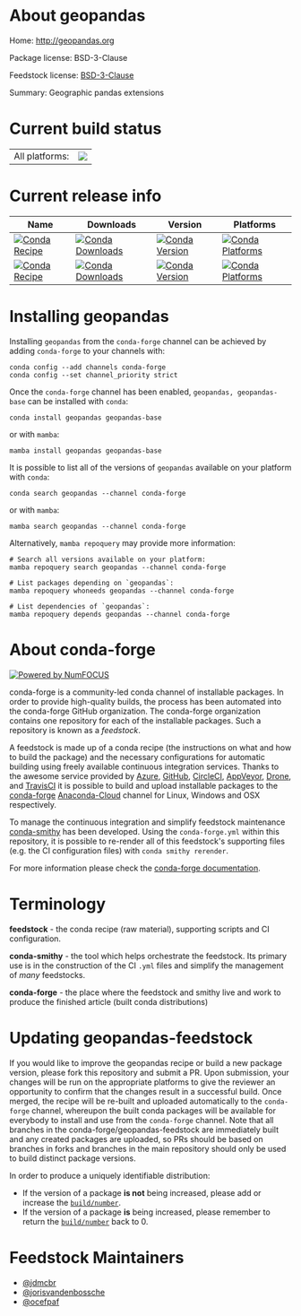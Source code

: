 About geopandas
===============

Home: http://geopandas.org

Package license: BSD-3-Clause

Feedstock license: [BSD-3-Clause](https://github.com/conda-forge/geopandas-feedstock/blob/main/LICENSE.txt)

Summary: Geographic pandas extensions

Current build status
====================


<table><tr><td>All platforms:</td>
    <td>
      <a href="https://dev.azure.com/conda-forge/feedstock-builds/_build/latest?definitionId=3926&branchName=main">
        <img src="https://dev.azure.com/conda-forge/feedstock-builds/_apis/build/status/geopandas-feedstock?branchName=main">
      </a>
    </td>
  </tr>
</table>

Current release info
====================

| Name | Downloads | Version | Platforms |
| --- | --- | --- | --- |
| [![Conda Recipe](https://img.shields.io/badge/recipe-geopandas-green.svg)](https://anaconda.org/conda-forge/geopandas) | [![Conda Downloads](https://img.shields.io/conda/dn/conda-forge/geopandas.svg)](https://anaconda.org/conda-forge/geopandas) | [![Conda Version](https://img.shields.io/conda/vn/conda-forge/geopandas.svg)](https://anaconda.org/conda-forge/geopandas) | [![Conda Platforms](https://img.shields.io/conda/pn/conda-forge/geopandas.svg)](https://anaconda.org/conda-forge/geopandas) |
| [![Conda Recipe](https://img.shields.io/badge/recipe-geopandas--base-green.svg)](https://anaconda.org/conda-forge/geopandas-base) | [![Conda Downloads](https://img.shields.io/conda/dn/conda-forge/geopandas-base.svg)](https://anaconda.org/conda-forge/geopandas-base) | [![Conda Version](https://img.shields.io/conda/vn/conda-forge/geopandas-base.svg)](https://anaconda.org/conda-forge/geopandas-base) | [![Conda Platforms](https://img.shields.io/conda/pn/conda-forge/geopandas-base.svg)](https://anaconda.org/conda-forge/geopandas-base) |

Installing geopandas
====================

Installing `geopandas` from the `conda-forge` channel can be achieved by adding `conda-forge` to your channels with:

```
conda config --add channels conda-forge
conda config --set channel_priority strict
```

Once the `conda-forge` channel has been enabled, `geopandas, geopandas-base` can be installed with `conda`:

```
conda install geopandas geopandas-base
```

or with `mamba`:

```
mamba install geopandas geopandas-base
```

It is possible to list all of the versions of `geopandas` available on your platform with `conda`:

```
conda search geopandas --channel conda-forge
```

or with `mamba`:

```
mamba search geopandas --channel conda-forge
```

Alternatively, `mamba repoquery` may provide more information:

```
# Search all versions available on your platform:
mamba repoquery search geopandas --channel conda-forge

# List packages depending on `geopandas`:
mamba repoquery whoneeds geopandas --channel conda-forge

# List dependencies of `geopandas`:
mamba repoquery depends geopandas --channel conda-forge
```


About conda-forge
=================

[![Powered by
NumFOCUS](https://img.shields.io/badge/powered%20by-NumFOCUS-orange.svg?style=flat&colorA=E1523D&colorB=007D8A)](https://numfocus.org)

conda-forge is a community-led conda channel of installable packages.
In order to provide high-quality builds, the process has been automated into the
conda-forge GitHub organization. The conda-forge organization contains one repository
for each of the installable packages. Such a repository is known as a *feedstock*.

A feedstock is made up of a conda recipe (the instructions on what and how to build
the package) and the necessary configurations for automatic building using freely
available continuous integration services. Thanks to the awesome service provided by
[Azure](https://azure.microsoft.com/en-us/services/devops/), [GitHub](https://github.com/),
[CircleCI](https://circleci.com/), [AppVeyor](https://www.appveyor.com/),
[Drone](https://cloud.drone.io/welcome), and [TravisCI](https://travis-ci.com/)
it is possible to build and upload installable packages to the
[conda-forge](https://anaconda.org/conda-forge) [Anaconda-Cloud](https://anaconda.org/)
channel for Linux, Windows and OSX respectively.

To manage the continuous integration and simplify feedstock maintenance
[conda-smithy](https://github.com/conda-forge/conda-smithy) has been developed.
Using the ``conda-forge.yml`` within this repository, it is possible to re-render all of
this feedstock's supporting files (e.g. the CI configuration files) with ``conda smithy rerender``.

For more information please check the [conda-forge documentation](https://conda-forge.org/docs/).

Terminology
===========

**feedstock** - the conda recipe (raw material), supporting scripts and CI configuration.

**conda-smithy** - the tool which helps orchestrate the feedstock.
                   Its primary use is in the construction of the CI ``.yml`` files
                   and simplify the management of *many* feedstocks.

**conda-forge** - the place where the feedstock and smithy live and work to
                  produce the finished article (built conda distributions)


Updating geopandas-feedstock
============================

If you would like to improve the geopandas recipe or build a new
package version, please fork this repository and submit a PR. Upon submission,
your changes will be run on the appropriate platforms to give the reviewer an
opportunity to confirm that the changes result in a successful build. Once
merged, the recipe will be re-built and uploaded automatically to the
`conda-forge` channel, whereupon the built conda packages will be available for
everybody to install and use from the `conda-forge` channel.
Note that all branches in the conda-forge/geopandas-feedstock are
immediately built and any created packages are uploaded, so PRs should be based
on branches in forks and branches in the main repository should only be used to
build distinct package versions.

In order to produce a uniquely identifiable distribution:
 * If the version of a package **is not** being increased, please add or increase
   the [``build/number``](https://docs.conda.io/projects/conda-build/en/latest/resources/define-metadata.html#build-number-and-string).
 * If the version of a package **is** being increased, please remember to return
   the [``build/number``](https://docs.conda.io/projects/conda-build/en/latest/resources/define-metadata.html#build-number-and-string)
   back to 0.

Feedstock Maintainers
=====================

* [@jdmcbr](https://github.com/jdmcbr/)
* [@jorisvandenbossche](https://github.com/jorisvandenbossche/)
* [@ocefpaf](https://github.com/ocefpaf/)

